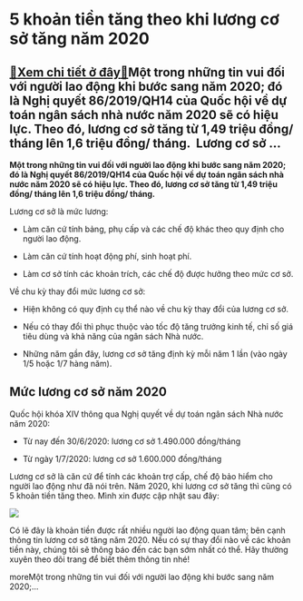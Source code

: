 5 khoản tiền tăng theo khi lương cơ sở tăng năm 2020
====================================================

[:gift:Xem chi tiết ở đây:gift:](https://hddtvn.com/5-khoan-tien-tang-theo-khi-luong-co-so-tang-nam-2020/)Một trong những tin vui đối với người lao động khi bước sang năm 2020; đó là Nghị quyết 86/2019/QH14 của Quốc hội về dự toán ngân sách nhà nước năm 2020 sẽ có hiệu lực. Theo đó, lương cơ sở tăng từ 1,49 triệu đồng/ tháng lên 1,6 triệu đồng/ tháng.  Lương cơ sở …
----------------------------------------------------------------------------------------------------------------------------------------------------------------------------------------------------------------------------------------------------------------------

**Một trong những tin vui đối với người lao động khi bước sang năm 2020; đó là Nghị quyết 86/2019/QH14 của Quốc hội về dự toán ngân sách nhà nước năm 2020 sẽ có hiệu lực. Theo đó, lương cơ sở tăng từ 1,49 triệu đồng/ tháng lên 1,6 triệu đồng/ tháng.**



Lương cơ sở là mức lương:




* Làm căn cứ tính bảng, phụ cấp và các chế độ khác theo quy định cho người lao động.

* Làm căn cứ tính hoạt động phí, sinh hoạt phí.

* Làm cơ sở tính các khoản trích, các chế độ được hưởng theo mức cơ sở.



Về chu kỳ thay đổi mức lương cơ sở:




* Hiện không có quy định cụ thể nào về chu kỳ thay đổi của lương cơ sở.

* Nếu có thay đổi thì phục thuộc vào tốc độ tăng trưởng kinh tế, chỉ số giá tiêu dùng và khả năng của ngân sách Nhà nước.

* Những năm gần đây, lương cơ sở tăng định kỳ mỗi năm 1 lần (vào ngày 1/5 hoặc 1/7 hàng năm).



Mức lương cơ sở năm 2020
------------------------


Quốc hội khóa XIV thông qua Nghị quyết về dự toán ngân sách Nhà nước năm 2020:




* Từ nay đến 30/6/2020: lương cơ sở 1.490.000 đồng/tháng

* Từ ngày 1/7/2020: lương cơ sở 1.600.000 đồng/tháng



Lương cơ sở là căn cứ để tính các khoản trợ cấp, chế độ bảo hiểm cho người lao động như đã nói trên. Năm 2020, khi lương cơ sở tăng thì cũng có 5 khoản tiền tăng theo. Mình xin được cập nhật sau đây:


![](https://hddtvn.com/wp-content/uploads/2021/01/a0bnek1.jpg)


Có lẽ đây là khoản tiền được rất nhiều người lao động quan tâm; bên cạnh thông tin lương cơ sở tăng năm 2020. Nếu có sự thay đổi nào về các khoản tiền này, chúng tôi sẽ thông báo đến các bạn sớm nhất có thể. Hãy thường xuyên theo dõi trang để biết thêm thông tin nhé!



moreMột trong những tin vui đối với người lao động khi bước sang năm 2020;…

